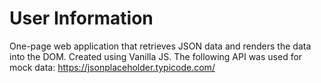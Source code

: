 # User Information

One-page web application that retrieves JSON data and renders the data into the DOM. Created using Vanilla JS. The following API was used for mock data: https://jsonplaceholder.typicode.com/


